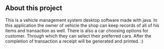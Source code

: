 ## About this project



This is a vehicle management system desktop software made with java.
In this application the owner of vehicle the shop can keep records of all of his items and transaction as well.
There is also a car choosing options for customer. Through which they can select their preferred cars.
After the completion of transaction a receipt will be generated and printed. :)
